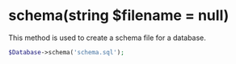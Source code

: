 # schema(string $filename = null)
This method is used to create a schema file for a database.

```php
$Database->schema('schema.sql');
```
